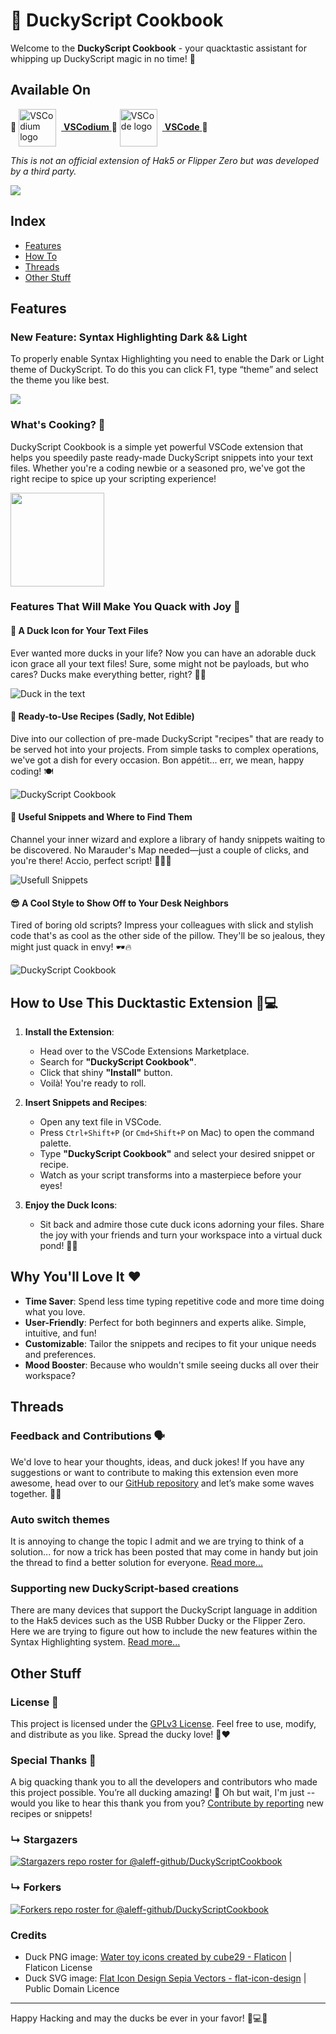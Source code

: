 # 🦆 DuckyScript Cookbook

Welcome to the **DuckyScript Cookbook** - your quacktastic assistant for whipping up DuckyScript magic in no time! 🚀

## Available On

 🌟 <a href="https://open-vsx.org/extension/Aleff/duckyscriptcookbook"> <img src="https://vscodium.com/img/codium_cnl.svg" width="60" alt="VSCodium logo" style="vertical-align: middle; margin-right: 8px;"/> **VSCodium** </a> 🌟 <a href="https://marketplace.visualstudio.com/items?itemName=Aleff.duckyscriptcookbook"> <img src="https://code.visualstudio.com/assets/images/code-stable.png" width="60" alt="VSCode logo" style="vertical-align: middle; margin-right: 8px;"/> **VSCode** </a> 🌟 

_This is not an official extension of Hak5 or Flipper Zero but was developed by a third party._

![](https://github.com/aleff-github/Deposito/blob/main/DuckyScriptCookbook/Hak5%20Disclaimer.png?raw=true)

## Index

   - [Features](#features)
   - [How To](#how-to-use-this-ducktastic-extension-)
   - [Threads](#threads)
   - [Other Stuff](#other-stuff)

## Features

### New Feature: Syntax Highlighting Dark && Light

To properly enable Syntax Highlighting you need to enable the Dark or Light theme of DuckyScript. To do this you can click F1, type “theme” and select the theme you like best.

![](https://github.com/aleff-github/Deposito/blob/main/DuckyScriptCookbook/syntax-highlighting.gif?raw=true)

### What's Cooking? 🍳

DuckyScript Cookbook is a simple yet powerful VSCode extension that helps you speedily paste ready-made DuckyScript snippets into your text files. Whether you're a coding newbie or a seasoned pro, we've got the right recipe to spice up your scripting experience!

<img src="https://github.com/aleff-github/DuckyScriptCookbook/blob/main/images/icon.png?raw=true" width="150"/>

### Features That Will Make You Quack with Joy 🥳

#### 🐤 A Duck Icon for Your Text Files

Ever wanted more ducks in your life? Now you can have an adorable duck icon grace all your text files! Sure, some might not be payloads, but who cares? Ducks make everything better, right? 🦆✨

![Duck in the text](https://github.com/aleff-github/Deposito/blob/main/DuckyScriptCookbook/Ducky-In-The-Text.png?raw=true)

#### 📖 Ready-to-Use Recipes (Sadly, Not Edible)
Dive into our collection of pre-made DuckyScript "recipes" that are ready to be served hot into your projects. From simple tasks to complex operations, we've got a dish for every occasion. Bon appétit... err, we mean, happy coding! 🍽️

![DuckyScript Cookbook](https://github.com/aleff-github/Deposito/blob/main/DuckyScriptCookbook/Ducky-Script-Cookbook.gif?raw=true)

#### 📝 Useful Snippets and Where to Find Them
Channel your inner wizard and explore a library of handy snippets waiting to be discovered. No Marauder's Map needed—just a couple of clicks, and you're there! Accio, perfect script! 🧙‍♂️✨

![Usefull Snippets](https://github.com/aleff-github/Deposito/blob/main/DuckyScriptCookbook/Usefull-Snippets.gif?raw=true)

#### 😎 A Cool Style to Show Off to Your Desk Neighbors
Tired of boring old scripts? Impress your colleagues with slick and stylish code that's as cool as the other side of the pillow. They'll be so jealous, they might just quack in envy! 🕶️🔥

![DuckyScript Cookbook](https://github.com/aleff-github/Deposito/blob/main/DuckyScriptCookbook/Beautiful-Menu.gif?raw=true)

## How to Use This Ducktastic Extension 🦆💻

1. **Install the Extension**:
   - Head over to the VSCode Extensions Marketplace.
   - Search for **"DuckyScript Cookbook"**.
   - Click that shiny **"Install"** button.
   - Voilà! You're ready to roll.

2. **Insert Snippets and Recipes**:
   - Open any text file in VSCode.
   - Press `Ctrl+Shift+P` (or `Cmd+Shift+P` on Mac) to open the command palette.
   - Type **"DuckyScript Cookbook"** and select your desired snippet or recipe.
   - Watch as your script transforms into a masterpiece before your eyes!

3. **Enjoy the Duck Icons**:
   - Sit back and admire those cute duck icons adorning your files. Share the joy with your friends and turn your workspace into a virtual duck pond! 🦆🌊

## Why You'll Love It ❤️

- **Time Saver**: Spend less time typing repetitive code and more time doing what you love.
- **User-Friendly**: Perfect for both beginners and experts alike. Simple, intuitive, and fun!
- **Customizable**: Tailor the snippets and recipes to fit your unique needs and preferences.
- **Mood Booster**: Because who wouldn't smile seeing ducks all over their workspace?

## Threads

### Feedback and Contributions 🗣️

We'd love to hear your thoughts, ideas, and duck jokes! If you have any suggestions or want to contribute to making this extension even more awesome, head over to our [GitHub repository](https://github.com/aleff-github/DuckyScriptCookbook) and let’s make some waves together. 🦆🤝

### Auto switch themes

It is annoying to change the topic I admit and we are trying to think of a solution... for now a trick has been posted that may come in handy but join the thread to find a better solution for everyone. [Read more...](https://github.com/aleff-github/DuckyScriptCookbook/issues/1)

### Supporting new DuckyScript-based creations

There are many devices that support the DuckyScript language in addition to the Hak5 devices such as the USB Rubber Ducky or the Flipper Zero. Here we are trying to figure out how to include the new features within the Syntax Highlighting system. [Read more...](https://github.com/aleff-github/DuckyScriptCookbook/issues/2)

## Other Stuff

### License 📄

This project is licensed under the [GPLv3 License](./LICENSE). Feel free to use, modify, and distribute as you like. Spread the ducky love! 🦆❤️

### Special Thanks 🎉

A big quacking thank you to all the developers and contributors who made this project possible. You’re all ducking amazing! 🙌 Oh but wait, I'm just -- would you like to hear this thank you from you? [Contribute by reporting](https://github.com/aleff-github/DuckyScriptCookbook/issues) new recipes or snippets!

### ↳ Stargazers

[![Stargazers repo roster for @aleff-github/DuckyScriptCookbook](https://reporoster.com/stars/aleff-github/DuckyScriptCookbook)](https://github.com/aleff-github/DuckyScriptCookbook/stargazers)

### ↳ Forkers

[![Forkers repo roster for @aleff-github/DuckyScriptCookbook](https://reporoster.com/forks/aleff-github/DuckyScriptCookbook)](https://github.com/aleff-github/DuckyScriptCookbook/network/members)

### Credits

- Duck PNG image: <a href="https://www.flaticon.com/free-icons/water-toy" title="water toy icons">Water toy icons created by cube29 - Flaticon</a> | Flaticon License
- Duck SVG image: <a href="https://www.svgrepo.com/svg/485117/duck">Flat Icon Design Sepia Vectors - flat-icon-design</a> | Public Domain Licence

---

Happy Hacking and may the ducks be ever in your favor! 🦆💻✨
